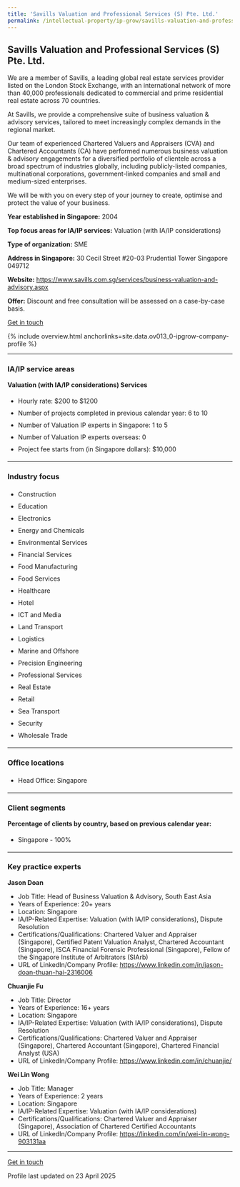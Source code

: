 ```yaml
---
title: 'Savills Valuation and Professional Services (S) Pte. Ltd.'
permalink: /intellectual-property/ip-grow/savills-valuation-and-professional-services--s--pte-ltd/
---
```


## Savills Valuation and Professional Services (S) Pte. Ltd.

We are a member of Savills, a leading global real estate services provider listed on the London Stock Exchange, with an international network of more than 40,000 professionals dedicated to commercial and prime residential real estate across 70 countries.

At Savills, we provide a comprehensive suite of business valuation & advisory services, tailored to meet increasingly complex demands in the regional market.

Our team of experienced Chartered Valuers and Appraisers (CVA) and Chartered Accountants (CA) have performed numerous business valuation & advisory engagements for a diversified portfolio of clientele across a broad spectrum of industries globally, including publicly-listed companies, multinational corporations, government-linked companies and small and medium-sized enterprises.

We will be with you on every step of your journey to create, optimise and protect the value of your business.

<b>Year established in Singapore:</b> 2004

<b>Top focus areas for IA/IP services:</b> Valuation (with IA/IP considerations)

<b>Type of organization:</b> SME

<b>Address in Singapore:</b> 30 Cecil Street #20-03 Prudential Tower Singapore 049712

<b>Website:</b> <a href='https://www.savills.com.sg/services/business-valuation-and-advisory.aspx'>https://www.savills.com.sg/services/business-valuation-and-advisory.aspx</a>

<b>Offer:</b> Discount and free consultation will be assessed on a case-by-case basis.

<a class='btn' href='https://form.gov.sg/67d258a242a4f949bae5cee4' target='_blank' rel='noopener'>Get in touch</a>

{% include overview.html anchorlinks=site.data.ov013_0-ipgrow-company-profile %}

---
<a name='ip-related-service-areas'></a>
### IA/IP service areas

**Valuation (with IA/IP considerations) Services**

<ul>
<li style='line-height: 27px; margin: 0px 0px !important'>Hourly rate:  $200 to $1200</li>
<li style='line-height: 27px; margin: 0px 0px !important'>Number of projects completed in previous calendar year: 6 to 10</li>
<li style='line-height: 27px; margin: 0px 0px !important'>Number of Valuation IP experts in Singapore: 1 to 5</li>
<li style='line-height: 27px; margin: 0px 0px !important'>Number of Valuation IP experts overseas: 0</li>
<li style='line-height: 27px; margin: 0px 0px !important'>Project fee starts from (in Singapore dollars):  $10,000</li>
</ul>

---
<a name='industry-focus'></a>
### Industry focus

<ul><li style='line-height: 27px; margin: 0px 0px !important'> Construction </li><li style='line-height: 27px; margin: 0px 0px !important'>Education</li><li style='line-height: 27px; margin: 0px 0px !important'>Electronics</li><li style='line-height: 27px; margin: 0px 0px !important'>Energy and Chemicals</li><li style='line-height: 27px; margin: 0px 0px !important'>Environmental Services</li><li style='line-height: 27px; margin: 0px 0px !important'>Financial Services</li><li style='line-height: 27px; margin: 0px 0px !important'>Food Manufacturing</li><li style='line-height: 27px; margin: 0px 0px !important'>Food Services</li><li style='line-height: 27px; margin: 0px 0px !important'>Healthcare</li><li style='line-height: 27px; margin: 0px 0px !important'>Hotel</li><li style='line-height: 27px; margin: 0px 0px !important'>ICT and Media</li><li style='line-height: 27px; margin: 0px 0px !important'>Land Transport</li><li style='line-height: 27px; margin: 0px 0px !important'>Logistics</li><li style='line-height: 27px; margin: 0px 0px !important'>Marine and Offshore</li><li style='line-height: 27px; margin: 0px 0px !important'>Precision Engineering</li><li style='line-height: 27px; margin: 0px 0px !important'>Professional Services</li><li style='line-height: 27px; margin: 0px 0px !important'>Real Estate</li><li style='line-height: 27px; margin: 0px 0px !important'>Retail</li><li style='line-height: 27px; margin: 0px 0px !important'>Sea Transport</li><li style='line-height: 27px; margin: 0px 0px !important'>Security</li><li style='line-height: 27px; margin: 0px 0px !important'>Wholesale Trade</li></ul>

---
<a name='office-locations'></a>
### Office locations

<ul><li style='line-height: 27px; margin: 0px 0px !important'> Head Office: Singapore</li></ul>

---
<a name='client-segments'></a>
### Client segments

**Percentage of clients by country, based on previous calendar year:**

<ul><li style='line-height: 27px; margin: 0px 0px !important'> Singapore - 100%</li></ul>

---
<a name='key-practice-experts'></a>
### Key practice experts

**Jason Doan**

- Job Title: Head of Business Valuation & Advisory, South East Asia
- Years of Experience: 20+ years
- Location: Singapore
- IA/IP-Related Expertise: Valuation (with IA/IP considerations), Dispute Resolution
- Certifications/Qualifications: Chartered Valuer and Appraiser (Singapore), Certified Patent Valuation Analyst, Chartered Accountant (Singapore), ISCA Financial Forensic Professional (Singapore), Fellow of the Singapore Institute of Arbitrators (SIArb)
- URL of LinkedIn/Company Profile: <a href="https://www.linkedin.com/in/jason-doan-thuan-hai-2316006" target="_blank" rel="noopener">https://www.linkedin.com/in/jason-doan-thuan-hai-2316006</a>

**Chuanjie Fu**
- Job Title: Director
- Years of Experience: 16+ years
- Location: Singapore
- IA/IP-Related Expertise: Valuation (with IA/IP considerations), Dispute Resolution
- Certifications/Qualifications: Chartered Valuer and Appraiser (Singapore), Chartered Accountant (Singapore), Chartered Financial Analyst (USA)
- URL of LinkedIn/Company Profile: <a href="https://www.linkedin.com/in/chuanjie/" target="_blank" rel="noopener">https://www.linkedin.com/in/chuanjie/</a>

**Wei Lin Wong**
- Job Title: Manager
- Years of Experience: 2 years
- Location: Singapore
- IA/IP-Related Expertise: Valuation (with IA/IP considerations)
- Certifications/Qualifications: Chartered Valuer and Appraiser (Singapore), Association of Chartered Certified Accountants
- URL of LinkedIn/Company Profile: <a href="https://linkedin.com/in/wei-lin-wong-903131aa" target="_blank" rel="noopener">https://linkedin.com/in/wei-lin-wong-903131aa</a>


---
<p>
<a class='btn' href='https://form.gov.sg/67d258a242a4f949bae5cee4' target='_blank' rel='noopener'>Get in touch</a>
</p>
Profile last updated on 23 April 2025
